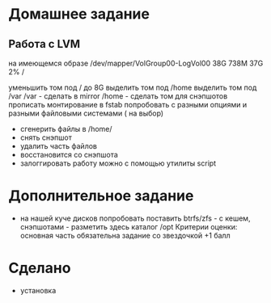 # Домашнее задание
## Работа с LVM
на имеющемся образе
/dev/mapper/VolGroup00-LogVol00 38G 738M 37G 2% /

уменьшить том под / до 8G
выделить том под /home
выделить том под /var
/var - сделать в mirror
/home - сделать том для снэпшотов
прописать монтирование в fstab
попробовать с разными опциями и разными файловыми системами ( на выбор)
- сгенерить файлы в /home/
- снять снэпшот
- удалить часть файлов
- восстановится со снэпшота
- залоггировать работу можно с помощью утилиты script

# Дополнительное задание

- на нашей куче дисков попробовать поставить btrfs/zfs - с кешем, снэпшотами - разметить здесь каталог /opt
Критерии оценки: основная часть обязательна
задание со звездочкой +1 балл

# Сделано

- установка 